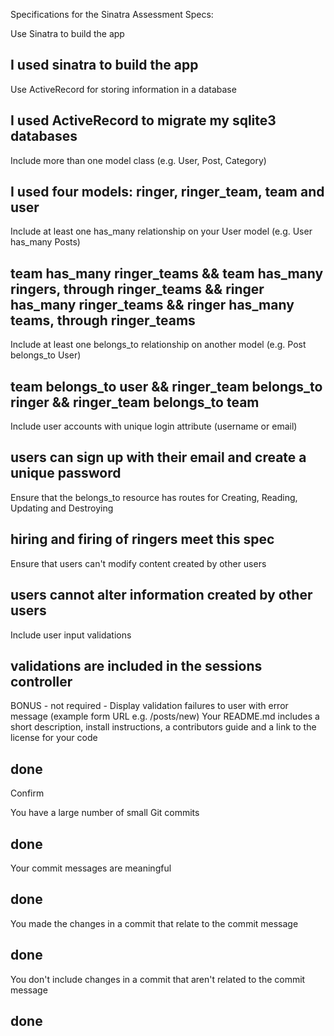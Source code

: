 Specifications for the Sinatra Assessment
Specs:

 Use Sinatra to build the app
 ## I used sinatra to build the app
 Use ActiveRecord for storing information in a database
 ## I used ActiveRecord to migrate my sqlite3 databases
 Include more than one model class (e.g. User, Post, Category)
 ## I used four models: ringer, ringer_team, team and user
 Include at least one has_many relationship on your User model (e.g. User has_many Posts)
 ## team has_many ringer_teams && team has_many ringers, through ringer_teams && ringer has_many ringer_teams && ringer has_many teams, through ringer_teams
 Include at least one belongs_to relationship on another model (e.g. Post belongs_to User)
 ## team belongs_to user && ringer_team belongs_to ringer && ringer_team belongs_to team 
 Include user accounts with unique login attribute (username or email)
 ## users can sign up with their email and create a unique password 
 Ensure that the belongs_to resource has routes for Creating, Reading, Updating and Destroying
 ## hiring and firing of ringers meet this spec
 Ensure that users can't modify content created by other users
 ## users cannot alter information created by other users 
 Include user input validations
 ## validations are included in the sessions controller
 BONUS - not required - Display validation failures to user with error message (example form URL e.g. /posts/new)
 Your README.md includes a short description, install instructions, a contributors guide and a link to the license for your code
 ## done
Confirm

 You have a large number of small Git commits
 ## done
 Your commit messages are meaningful
 ## done
 You made the changes in a commit that relate to the commit message
 ## done
 You don't include changes in a commit that aren't related to the commit message
 ## done